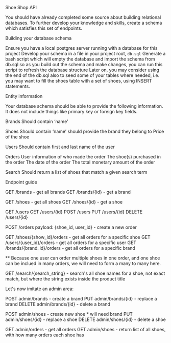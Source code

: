 Shoe Shop API

You should have already completed some source about building relational databases. To further develop your knowledge and skills, create a schema which satisfies this set of endpoints. 

Building your database schema

Ensure you have a local postgres server running with a database for this project
Develop your schema in a file in your project root, `db.sql`
Generate a bash script which will empty the database and import the schema from db.sql so as you build out the schema and make changes, you can run this script to refresh the database structure
Later on, you may consider using the end of the db.sql also to seed some of your tables where needed, i.e. you may want to fill the shoes table with a set of shoes, using INSERT statements.		


Entity information

Your database schema should be able to provide the following information. It does not include things like primary key or foreign key fields.

Brands
Should contain ‘name’

Shoes
Should contain ‘name’
should provide the brand they belong to
Price of the shoe

Users
Should contain first and last name of the user

Orders
User information of who made the order
The shoe(s) purchased in the order
The date of the order
The total monetary amount of the order 

Search
Should return a list of shoes that match a given search term

Endpoint guide

GET /brands - get all brands
GET /brands/{id} - get a brand

GET /shoes - get all shoes
GET /shoes/{id} - get a shoe 

GET /users
GET /users/{id}
POST /users
PUT /users/{id}
DELETE /users/{id}

POST /orders payload: {shoe_id, user_id} - create a new order

GET /shoes/{show_id}/orders - get all orders for a specific shoe
GET /users/{user_id}/orders - get all orders for a specific user
GET /brands/{brand_id}/orders - get all orders for a specific brand

** Because one user can order multiple shoes in one order, and one shoe can be inclued in many orders, we will need to form a many to many here. 

GET /search/{search_string} - search's all shoe names for a shoe, not exact match, but where the string exists inside the product title


Let's now imitate an admin area:

POST admin/brands - create a brand
PUT admin/brands/{id} - replace a brand
DELETE admin/brands/{id} - delete a brand

POST admin/shoes - create new shoe * will need brand
PUT admin/shoes/{id} - replace a shoe
DELETE admin/shoes/{id} - delete a shoe

GET admin/orders - get all orders
GET admin/shoes - return list of all shoes, with how many orders each shoe has




